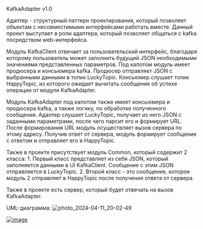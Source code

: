 KafkaAdapter v1.0

Адаптер - структурный паттерн проектирования, который позволяет объектам с несовместимыми интерфейсами работать вместе.
Данный проект выступает в роли адаптера, который позволяет общаться с kafka посредством web-интерфейса.

Модуль KafkaClient отвечает за пользовательский интерфейс, благодаря которому пользователь может заполнить будущий JSON необходимыми значениями представленных параметров. 
Под капотом модуль имеет продюсера и консьюмера kafka. Продюсер отправляет JSON с выбранными данными в топик LuckyTopic. Консьюмер слушает топик HappyTopic, из которого ожидает вычитать сообщение об успехе операции от модуля KafkaAdapter.

Модуль KafkaAdapter под капотом также имеет консьюмера и продюсера kafka, а также логику, по обработке полученного сообщения.
Адаптер слушает LuckyTopic, получает из него JSON с заданными параметрами, после чего парсит его и формирует URL.
После формирования URL модуль осуществляет вызов сервера по этому адресу.
Получив ответ от сервера, модуль формирует сообщение с ответом и отправляет его в HappyTopic.

Также в проекте присутствует модуль Common, который содержит 2 класса:
	1. Первый класс представляет из себя JSON, который заполняется данными в UI KafkaClient. Сообщение с этим JSON отправляется в LuckyTopic.
	2. Второй класс - это сообщение, которое модуль 2 отправляет в HappyTopic после получения ответа от сервера.
	
Также в проекте есть сервер, который будет отвечать на вызов KafkaAdapter.

UML-диаграмма:
![photo_2024-04-11_20-02-49](https://github.com/PavelRepinsky/KafkaAdapterProject/assets/154328944/9ff1a426-caf1-4d0c-8749-f275b0bdf515)

[![image](https://github.com/PavelRepinsky/KafkaAdapterProject/assets/154328944/e1038c90-8e23-45f3-917c-1ecc74aa7764)](https://skr.sh/sPCEsquog0w)
